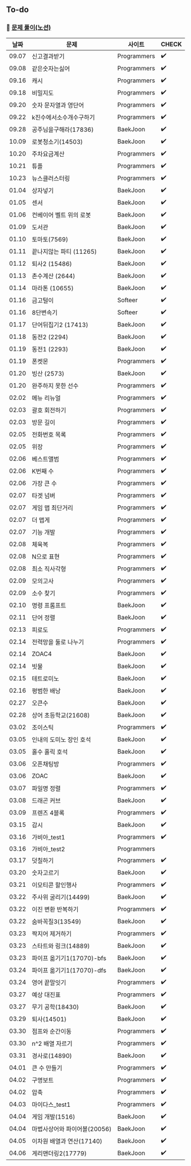 ## To-do

### :pushpin: [문제 풀이(노션)](https://amazing-act-aab.notion.site/Study-63bcff57acf54873bc69d604866107c2)

| 날짜  | 문제                         | 사이트      | CHECK              |
| ----- | ---------------------------- | ----------- | ------------------ |
| 09.07 | 신고결과받기                 | Programmers | :heavy_check_mark: |
| 09.08 | 같은숫자는싫어               | Programmers | :heavy_check_mark: |
| 09.16 | 캐시                         | Programmers | :heavy_check_mark: |
| 09.18 | 비밀지도                     | Programmers | :heavy_check_mark: |
| 09.20 | 숫자 문자열과 영단어         | Programmers | :heavy_check_mark: |
| 09.22 | k진수에서소수개수구하기      | Programmers | :heavy_check_mark: |
| 09.28 | 공주님을구해라(17836)        | BaekJoon    | :heavy_check_mark: |
| 10.09 | 로봇청소기(14503)            | BaekJoon    | :heavy_check_mark: |
| 10.20 | 주차요금계산                 | Programmers | :heavy_check_mark: |
| 10.21 | 튜플                         | Programmers | :heavy_check_mark: |
| 10.23 | 뉴스클러스터링               | Programmers | :heavy_check_mark: |
| 01.04 | 상자넣기                     | BaekJoon    | :heavy_check_mark: |
| 01.05 | 센서                         | BaekJoon    | :heavy_check_mark: |
| 01.06 | 컨베이어 벨트 위의 로봇      | BaekJoon    | :heavy_check_mark: |
| 01.09 | 도서관                       | BaekJoon    | :heavy_check_mark: |
| 01.10 | 토마토(7569)                 | BaekJoon    | :heavy_check_mark: |
| 01.11 | 끝나지않는 파티 (11265)      | BaekJoon    | :heavy_check_mark: |
| 01.12 | 퇴사2 (15486)                | BaekJoon    | :heavy_check_mark: |
| 01.13 | 촌수계산 (2644)              | BaekJoon    | :heavy_check_mark: |
| 01.14 | 마라톤 (10655)               | BaekJoon    | :heavy_check_mark: |
| 01.16 | 금고털이                     | Softeer     | :heavy_check_mark: |
| 01.16 | 8단변속기                    | Softeer     | :heavy_check_mark: |
| 01.17 | 단어뒤집기2 (17413)          | BaekJoon    | :heavy_check_mark: |
| 01.18 | 동전2 (2294)                 | BaekJoon    | :heavy_check_mark: |
| 01.19 | 동전1 (2293)                 | BaekJoon    | :heavy_check_mark: |
| 01.19 | 폰켓몬                       | Programmers | :heavy_check_mark: |
| 01.20 | 빙산 (2573)                  | BaekJoon    | :heavy_check_mark: |
| 01.20 | 완주하지 못한 선수           | Programmers | :heavy_check_mark: |
| 02.02 | 메뉴 리뉴얼                  | Programmers | :heavy_check_mark: |
| 02.03 | 괄호 회전하기                | Programmers | :heavy_check_mark: |
| 02.03 | 방문 길이                    | Programmers | :heavy_check_mark: |
| 02.05 | 전화번호 목록                | Programmers | :heavy_check_mark: |
| 02.05 | 위장                         | Programmers | :heavy_check_mark: |
| 02.06 | 베스트앨범                   | Programmers | :heavy_check_mark: |
| 02.06 | K번째 수                     | Programmers | :heavy_check_mark: |
| 02.06 | 가장 큰 수                   | Programmers | :heavy_check_mark: |
| 02.07 | 타겟 넘버                    | Programmers | :heavy_check_mark: |
| 02.07 | 게임 맵 최단거리             | Programmers | :heavy_check_mark: |
| 02.07 | 더 맵게                      | Programmers | :heavy_check_mark: |
| 02.07 | 기능 개발                    | Programmers | :heavy_check_mark: |
| 02.08 | 체육복                       | Programmers | :heavy_check_mark: |
| 02.08 | N으로 표현                   | Programmers | :heavy_check_mark: |
| 02.08 | 최소 직사각형                | Programmers | :heavy_check_mark: |
| 02.09 | 모의고사                     | Programmers | :heavy_check_mark: |
| 02.09 | 소수 찾기                    | Programmers | :heavy_check_mark: |
| 02.10 | 명령 프롬프트                | BaekJoon    | :heavy_check_mark: |
| 02.11 | 단어 정렬                    | BaekJoon    | :heavy_check_mark: |
| 02.13 | 피로도                       | Programmers | :heavy_check_mark: |
| 02.14 | 전력망을 둘로 나누기         | Programmers | :heavy_check_mark: |
| 02.14 | ZOAC4                        | BaekJoon    | :heavy_check_mark: |
| 02.14 | 빗물                         | BaekJoon    | :heavy_check_mark: |
| 02.15 | 테트로미노                   | BaekJoon    | :heavy_check_mark: |
| 02.16 | 평범한 배낭                  | BaekJoon    | :heavy_check_mark: |
| 02.27 | 오큰수                       | BaekJoon    | :heavy_check_mark: |
| 02.28 | 상어 초등학교(21608)         | BaekJoon    | :heavy_check_mark: |
| 03.02 | 조이스틱                     | Programmers | :heavy_check_mark: |
| 03.05 | 인내의 도미노 장인 호석      | BaekJoon    | :heavy_check_mark: |
| 03.05 | 홀수 홀릭 호석               | BaekJoon    | :heavy_check_mark: |
| 03.06 | 오픈채팅방                   | Programmers | :heavy_check_mark: |
| 03.06 | ZOAC                         | BaekJoon    | :heavy_check_mark: |
| 03.07 | 파일명 정렬                  | Programmers | :heavy_check_mark: |
| 03.08 | 드래곤 커브                  | BaekJoon    | :heavy_check_mark: |
| 03.09 | 프렌즈 4블록                 | Programmers | :heavy_check_mark: |
| 03.15 | 감시                         | BaekJoon    | :heavy_check_mark: |
| 03.16 | 가비아\_test1                | Programmers | :heavy_check_mark: |
| 03.16 | 가비아\_test2                | Programmers |                    |
| 03.17 | 덧칠하기                     | Programmers | :heavy_check_mark: |
| 03.20 | 숫자고르기                   | BaekJoon    | :heavy_check_mark: |
| 03.21 | 이모티콘 할인행사            | Programmers | :heavy_check_mark: |
| 03.22 | 주사위 굴리기(14499)         | BaekJoon    | :heavy_check_mark: |
| 03.22 | 이진 변환 반복하기           | Programmers | :heavy_check_mark: |
| 03.22 | 숨바꼭질3(13549)             | BaekJoon    | :heavy_check_mark: |
| 03.23 | 짝지어 제거하기              | Programmers | :heavy_check_mark: |
| 03.23 | 스타트와 링크(14889)         | BaekJoon    | :heavy_check_mark: |
| 03.23 | 파이프 옮기기1(17070)-bfs    | BaekJoon    | :heavy_check_mark: |
| 03.24 | 파이프 옮기기1(17070)-dfs    | BaekJoon    | :heavy_check_mark: |
| 03.24 | 영어 끝말잇기                | Programmers | :heavy_check_mark: |
| 03.27 | 예상 대진표                  | Programmers | :heavy_check_mark: |
| 03.27 | 무기 공학(18430)             | BaekJoon    | :heavy_check_mark: |
| 03.29 | 퇴사(14501)                  | BaekJoon    | :heavy_check_mark: |
| 03.30 | 점프와 순간이동              | Programmers | :heavy_check_mark: |
| 03.30 | n^2 배열 자르기              | Programmers | :heavy_check_mark: |
| 03.31 | 경사로(14890)                | BaekJoon    | :heavy_check_mark: |
| 04.01 | 큰 수 만들기                 | Programmers | :heavy_check_mark: |
| 04.02 | 구명보트                     | Programmers | :heavy_check_mark: |
| 04.02 | 압축                         | Programmers | :heavy_check_mark: |
| 04.03 | 마이다스\_test1              | Programmers | :heavy_check_mark: |
| 04.04 | 게임 개발(1516)              | BaekJoon    | :heavy_check_mark: |
| 04.04 | 마법사상어와 파이어볼(20056) | BaekJoon    | :heavy_check_mark: |
| 04.05 | 이차원 배열과 연산(17140)    | BaekJoon    | :heavy_check_mark: |
| 04.06 | 게리맨더링2(17779)           | BaekJoon    | :heavy_check_mark: |
